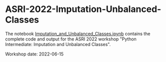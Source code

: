 # ASRI-2022-Imputation-Unbalanced-Classes

The notebook [Imputation_and_Unbalanced_Classes.ipynb](https://github.com/jcausey-astate/ASRI-2022-Imputation-Unbalanced-Classes/blob/5e14a2f05223c3f2f3956737b4d0e2cc3f6c4ff2/Imputation_and_Unbalanced_Classes.ipynb)
contains the complete code and output for the ASRI 2022 workshop "Python Intermediate: Imputation and Unbalanced Classes".

Workshop date:  2022-06-15
